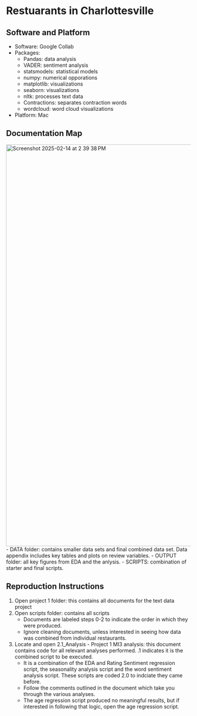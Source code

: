 # Restuarants in Charlottesville

## Software and Platform
- Software: Google Collab
- Packages:
  - Pandas: data analysis  
  - VADER: sentiment analysis
  - statsmodels: statistical models
  - numpy: numerical opporations 
  - matplotlib: visualizations
  - seaborn: visualizations
  - nltk: processes text data
  - Contractions: separates contraction words
  - wordcloud: word cloud visualizations 
- Platform: Mac

## Documentation Map
<img width="1096" alt="Screenshot 2025-02-14 at 2 39 38 PM" src="https://github.com/user-attachments/assets/0b1dc911-867b-404c-9a03-97fab2560bb1" />
- DATA folder: contains smaller data sets and final combined data set. Data appendix includes key tables and plots on review variables.
- OUTPUT folder: all key figures from EDA and the anlysis.
- SCRIPTS: combination of starter and final scripts. 

## Reproduction Instructions
1. Open project 1 folder: this contains all documents for the text data project 
2. Open scripts folder: contains all scripts
   - Documents are labeled steps 0-2 to indicate the order in which they were            produced. 
   - Ignore cleaning documents, unless interested in seeing how data was combined        from individual restaurants. 
4. Locate and open 2.1_Analysis - Project 1 MI3 analysis: this document contains code for all relevant analyses performed. .1 indicates it is the combined script to be executed.
   - It is a combination of the EDA and Rating Sentiment regression script, the          seasonality analysis script and the word sentiment analysis script. These           scripts are coded 2.0 to indciate they came before.
   - Follow the comments outlined in the document which take you through the             various analyses.
   - The age regression script produced no meaningful results, but if interested in      following that logic, open the age regression script.

